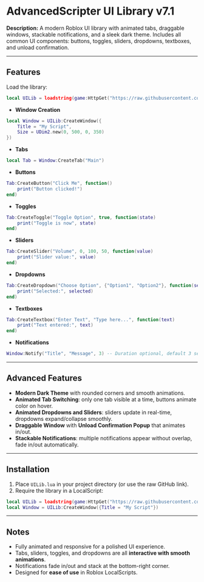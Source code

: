 # AdvancedScripter UI Library v7.1

**Description:**
A modern Roblox UI library with animated tabs, draggable windows, stackable notifications, and a sleek dark theme. Includes all common UI components: buttons, toggles, sliders, dropdowns, textboxes, and unload confirmation.

---

## Features

Load the library:

```lua
local UILib = loadstring(game:HttpGet("https://raw.githubusercontent.com/HacksCreator102/UILIB/refs/heads/main/source.lua"))()
```

* **Window Creation**

```lua
local Window = UILib:CreateWindow({
    Title = "My Script",
    Size = UDim2.new(0, 500, 0, 350)
})
```

* **Tabs**

```lua
local Tab = Window:CreateTab("Main")
```

* **Buttons**

```lua
Tab:CreateButton("Click Me", function()
    print("Button clicked!")
end)
```

* **Toggles**

```lua
Tab:CreateToggle("Toggle Option", true, function(state)
    print("Toggle is now", state)
end)
```

* **Sliders**

```lua
Tab:CreateSlider("Volume", 0, 100, 50, function(value)
    print("Slider value:", value)
end)
```

* **Dropdowns**

```lua
Tab:CreateDropdown("Choose Option", {"Option1", "Option2"}, function(selected)
    print("Selected:", selected)
end)
```

* **Textboxes**

```lua
Tab:CreateTextbox("Enter Text", "Type here...", function(text)
    print("Text entered:", text)
end)
```

* **Notifications**

```lua
Window:Notify("Title", "Message", 3) -- Duration optional, default 3 seconds
```

---

## Advanced Features

* **Modern Dark Theme** with rounded corners and smooth animations.
* **Animated Tab Switching**: only one tab visible at a time, buttons animate color on hover.
* **Animated Dropdowns and Sliders**: sliders update in real-time, dropdowns expand/collapse smoothly.
* **Draggable Window** with **Unload Confirmation Popup** that animates in/out.
* **Stackable Notifications**: multiple notifications appear without overlap, fade in/out automatically.

---

## Installation

1. Place `UILib.lua` in your project directory (or use the raw GitHub link).
2. Require the library in a LocalScript:

```lua
local UILib = loadstring(game:HttpGet("https://raw.githubusercontent.com/HacksCreator102/UILIB/refs/heads/main/source.lua"))()
local Window = UILib:CreateWindow({Title = "My Script"})
```

---

## Notes

* Fully animated and responsive for a polished UI experience.
* Tabs, sliders, toggles, and dropdowns are all **interactive with smooth animations**.
* Notifications fade in/out and stack at the bottom-right corner.
* Designed for **ease of use** in Roblox LocalScripts.

